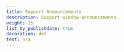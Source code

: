 ```yaml
---
title: Support Announcements
description: Support window announcements.
weight: 15
list_by_publishdate: true
decoration: dot
test: n/a
---
```

